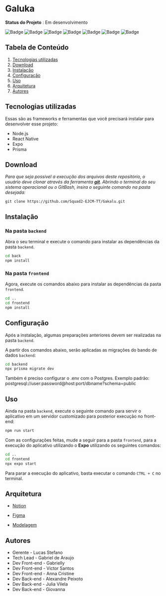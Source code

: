 # Galuka

**Status do Projeto** : Em desenvolvimento


![Badge](https://img.shields.io/badge/React_Native-20232A?style=for-the-badge&logo=react&logoColor=61DAFB)
![Badge](https://img.shields.io/badge/styled--components-DB7093?style=for-the-badge&logo=styled-components&logoColor=white)
![Badge](https://img.shields.io/badge/JavaScript-F7DF1E?style=for-the-badge&logo=javascript&logoColor=black)
![Badge](https://img.shields.io/badge/TypeScript-007ACC?style=for-the-badge&logo=typescript&logoColor=white)
![Badge](https://img.shields.io/badge/Node.js-43853D?style=for-the-badge&logo=node.js&logoColor=white)
![Badge](https://img.shields.io/badge/Prisma-3982CE?style=for-the-badge&logo=Prisma&logoColor=white)
![Badge](https://img.shields.io/badge/PostgreSQL-316192?style=for-the-badge&logo=postgresql&logoColor=white)
 
 
## Tabela de Conteúdo


 1. [Tecnologias utilizadas](#tecnologias-utilizadas)
 2. [Download](#download)
 3. [Instalação](#instalação)
 4. [Configuração](#configuração)
 5. [Uso](#uso)
 6. [Arquitetura](#arquitetura)
 7. [Autores](#autores)
 
## Tecnologias utilizadas

Essas são as frameworks e ferramentas que você precisará instalar para desenvolver esse projeto:

 - Node.js
 - React Native
 - Expo
 - Prisma

## Download

*Para que seja possível a execução dos arquivos deste repositório, o usuário deve clonar através da ferramenta **[git](https://git-scm.com/downloads)**. Abrindo o terminal do seu sistema operacional ou o GitBash, insira o seguinte comando na pasta desejada:*

``` git
git clone https://github.com/Squad2-EJCM-TT/Gakalu.git
```

## Instalação 

### Na pasta `backend`

Abra o seu terminal e execute o comando para instalar as dependências da pasta `backend`.

``` bash
cd back
npm install

```

### Na pasta `frontend`

Agora, execute os comandos abaixo para instalar as dependências da pasta `frontend`.

``` bash
cd ..
cd frontend
npm install

```



## Configuração

Após a instalação, algumas preparações anteriores devem ser realizadas na pasta `backend`.

A partir dos comandos abaixo, serão aplicadas as migrações do bando de dados `backend`:

```bash
cd backend
npx prisma migrate dev

```

Também é preciso configurar o .env com o Postgres.
Exemplo padrão: postgresql://user:password@host:port/dbname?schema=public

 
## Uso

Ainda na pasta `backend`, execute o seguinte comando para servir o aplicativo em um servidor customizado para posterior execução no front-end:

``` bash
npm run start
```

Com as configurações feitas, mude a seguir para a pasta `frontend`, para a execução do aplicativo utilizando o **Expo** utilizando os seguintes comandos:


``` bash
cd ..
cd frontend
npx expo start

```
Para parar a execução do aplicativo, basta executar o comando `CTRL + C` no terminal.


## Arquitetura

- [Notion](https://www.notion.so/Squad-2-44af2cd142f44a39b08de0a1eb20f9e6)

- [Figma](https://www.figma.com/design/dInCENnel21HRqnh5RyM3V/GALUKA---TT-2024.2?node-id=0-1&t=Wql2jwvke8Op83z4-0)

- [Modelagem]()


## Autores

* Gerente - Lucas Stefano
* Tech Lead - Gabriel de Araujo
* Dev Front-end - Gabrielly
* Dev Front-end - Victor Santos
* Dev Front-end - Anna Cristine
* Dev Back-end - Alexandre Peixoto 
* Dev Back-end - Julia Vilela 
* Dev Back-end - Giovanna 
&nbsp;

